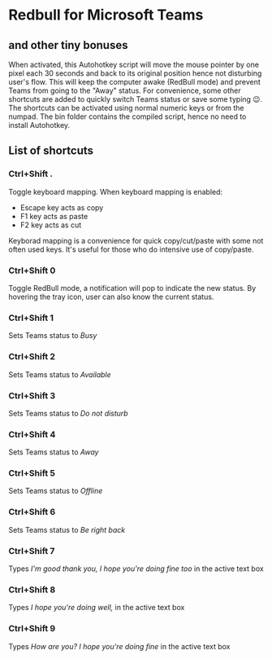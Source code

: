 # Redbull for Microsoft Teams
## and other tiny bonuses

When activated, this Autohotkey script will move the mouse pointer by one pixel each 30 seconds and back to its original position hence not disturbing user's flow. This will keep the computer awake (RedBull mode) and prevent Teams from going to the "Away" status. For convenience, some other shortcuts are added to quickly switch Teams status or save some typing 😉. The shortcuts can be activated using normal numeric keys or from the numpad.
The bin folder contains the compiled script, hence no need to install Autohotkey.

## List of shortcuts

### Ctrl+Shift .
Toggle keyboard mapping. When keyboard mapping is enabled:
- Escape key acts as copy
- F1 key acts as paste
- F2 key acts as cut

Keyborad mapping is a convenience for quick copy/cut/paste with some not often used keys. It's useful for those who do intensive use of copy/paste.

### Ctrl+Shift 0
Toggle RedBull mode, a notification will pop to indicate the new status. By hovering the tray icon, user can also know the current status.

### Ctrl+Shift 1
Sets Teams status to *Busy*

### Ctrl+Shift 2
Sets Teams status to *Available*

### Ctrl+Shift 3
Sets Teams status to *Do not disturb*

### Ctrl+Shift 4
Sets Teams status to *Away*

### Ctrl+Shift 5
Sets Teams status to *Offline*

### Ctrl+Shift 6
Sets Teams status to *Be right back*

### Ctrl+Shift 7
Types *I'm good thank you, I hope you're doing fine too* in the active text box

### Ctrl+Shift 8
Types *I hope you're doing well,* in the active text box

### Ctrl+Shift 9
Types *How are you? I hope you're doing fine* in the active text box
